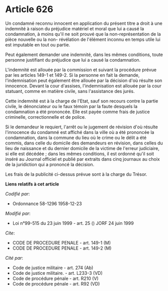 # Article 626

Un condamné reconnu innocent en application du présent titre a droit à une indemnité à raison du préjudice matériel et moral
que lui a causé la condamnation, à moins qu'il ne soit prouvé que la non-représentation de la pièce nouvelle ou la non-
révélation de l'élément inconnu en temps utile lui est imputable en tout ou partie.

Peut également demander une indemnité, dans les mêmes conditions, toute personne justifiant du préjudice que lui a causé la
condamnation.

L'indemnité est allouée par la commission et suivant la procédure prévue par les articles 149-1 et 149-2. Si la personne en
fait la demande, l'indemnisation peut également être allouée par la décision d'où résulte son innocence. Devant la cour
d'assises, l'indemnisation est allouée par la cour statuant, comme en matière civile, sans l'assistance des jurés.

Cette indemnité est à la charge de l'Etat, sauf son recours contre la partie civile, le dénonciateur ou le faux témoin par la
faute desquels la condamnation a été prononcée. Elle est payée comme frais de justice criminelle, correctionnelle et de
police.

Si le demandeur le requiert, l'arrêt ou le jugement de révision d'où résulte l'innocence du condamné est affiché dans la
ville où a été prononcée la condamnation, dans la commune du lieu où le crime ou le délit a été commis, dans celle du
domicile des demandeurs en révision, dans celles du lieu de naissance et du dernier domicile de la victime de l'erreur
judiciaire, si elle est décédée ; dans les mêmes conditions, il est ordonné qu'il soit inséré au Journal officiel et publié
par extraits dans cinq journaux au choix de la juridiction qui a prononcé la décision.

Les frais de la publicité ci-dessus prévue sont à la charge du Trésor.

**Liens relatifs à cet article**

_Codifié par_:

  - Ordonnance 58-1296 1958-12-23

_Modifié par_:

  - Loi n°99-515 du 23 juin 1999 - art. 25 () JORF 24 juin 1999

_Cite_:

  - CODE DE PROCEDURE PENALE - art. 149-1 (M)
  - CODE DE PROCEDURE PENALE - art. 149-2 (M)

_Cité par_:

  - Code de justice militaire - art. 274 (Ab)
  - Code de justice militaire. - art. L233-3 (VD)
  - Code de procédure pénale - art. R210 (V)
  - Code de procédure pénale - art. R92 (VD)
